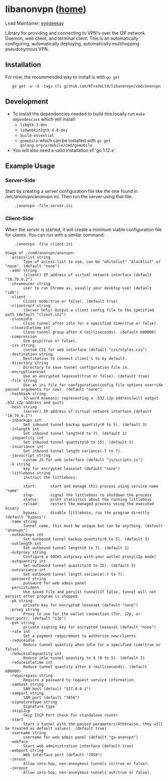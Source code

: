 
libanonvpn ([home](/))
======================

Lead Maintainer: [eyedeekay](https://github.com/eyedeekay)

Library for providing and connecting to VPN's over the I2P network.
Daemon, web client, and terminal client. This is an automatically
configuring, automatically deploying, automatically multihopping
pseudonymous VPN.

Installation
-------------

For now, the recommended way to install is with ```go get```

       go get -u -d -tags cli github.com/RTradeLtd/libanonvpn/cmd/anonvpn

Development
-----------

  - To install the dependencies needed to build this locally run
   `make dependencies` which will install:
    - `libgtk-3-dev`
    - `libwebkit2gtk-4.0-dev`
    - `build-essential`
    - `gomobile` which can be installed with `go get golang.org/x/mobile/cmd/gomobile`
  - You will also need a valid installation of 'go 1.12.x'

Example Usage
-------------

### Server-Side

Start by creating a server configuration file like the one found in
/etc/anonvpn/anonvpn.ini. Then run the server using that file:

        ./anonvpn -file server.ini


### Client-Side

When the server is started, it will create a minimum viable configuration
file for clients. You can run with a similar command:

        ./anonvpn -file client.ini


```
Usage of ./cmd/anonvpn/anonvpn:
  -accesslist string
    	Type of access list to use, can be "whitelist" "blacklist" or "none". (default "none")
  -addr string
    	(client) IP address of virtual network interface (default "10.79.0.2")
  -chromeuser string
    	user to run Chrome as, usually your desktop user (default "idk")
  -client
    	Client mode(true or false). (default true)
  -clientconf string
    	(Server Only) Output a client config file to the specified path (default "client.ini")
  -closeidle
    	Close tunnel after idle for a specified time(true or false).
  -closeidletime int
    	Close tunnel group after X (milliseconds). (default 600000)
  -compression
    	Uze gzip(true or false).
  -css string
    	custom CSS for web interface (default "css/styles.css")
  -destination string
    	Destination to connect client's to by default.
  -directory string
    	Directory to save tunnel configuration file in.
  -encryptleaseset
    	Use an encrypted leaseset(true or false). (default true)
  -file string
    	Use an ini file for configuration(config file options override passed arguments for now). (default "none")
  -hashhash string
    	32-word mnemonic representing a .b32.i2p address(will output .b32.i2p address and quit)
  -host string
    	(server) IP address of virtual network interface (default "10.79.0.1")
  -inbackups int
    	Set inbound tunnel backup quantity(0 to 5). (default 3)
  -inlength int
    	Set inbound tunnel length(0 to 7). (default 1)
  -inquantity int
    	Set inbound tunnel quantity(0 to 15). (default 5)
  -invariance int
    	Set inbound tunnel length variance(-7 to 7).
  -javascript string
    	custom JS for web interface (default "js/scripts.js")
  -k string
    	key for encrypted leaseset (default "none")
  -littleboss string
    	instruct the littleboss:
    	
    	start:		start and manage this process using service name "name"
    	stop:		signal the littleboss to shutdown the process
    	status:		print statistics about the running littleboss
    	reload:		restart the managed process using the executed binary
    	bypass:		disable littleboss, run the program directly (default "bypass")
  -name string
    	Tunnel name, this must be unique but can be anything. (default "anonvpn")
  -outbackups int
    	Set outbound tunnel backup quantity(0 to 5). (default 3)
  -outlength int
    	Set outbound tunnel length(0 to 7). (default 1)
  -outproxy string
    	Configure a SOCKS outproxy with your wallet proxy(i2p mode)
  -outquantity int
    	Set outbound tunnel quantity(0 to 15). (default 5)
  -outvariance int
    	Set outbound tunnel length variance(-7 to 7).
  -password string
    	password for web admin panel
  -persistident
    	Use saved file and persist tunnel(If false, tunnel will not persist after program is stopped.
  -pk string
    	private key for encrypted leaseset (default "none")
  -proxy string
    	Proxy to use for the wallet connection.(Tor, i2p, or host:port). (default "i2p")
  -psk string
    	private signing key for encrypted leaseset (default "none")
  -rate int
    	Set a payment requirement to authorize new clients
  -reduceidle
    	Reduce tunnel quantity when idle for a specified time(true or false).
  -reduceidlequantity int
    	Reduce idle tunnel quantity to X (0 to 5). (default 3)
  -reduceidletime int
    	Reduce tunnel quantity after X (milliseconds). (default 600000)
  -requirepass string
    	Require a password to request service information.
  -samhost string
    	SAM host (default "127.0.0.1")
  -samport string
    	SAM port (default "7656")
  -signaturetype string
    	Signature type
  -skipi2cp
    	Skip I2CP Port check for standalone router
  -start
    	Start a tunnel with the passed parameters(Otherwise, they will be treated as default values). (default true)
  -username string
    	username for web admin panel (default "go-anonvpn")
  -webface
    	Start web administration interface (default true)
  -webport string
    	Web interface port (default "7959")
  -zeroin
    	Allow zero-hop, non-anonymous tunnels in(true or false).
  -zeroout
    	Allow zero-hop, non-anonymous tunnels out(true or false).
```


